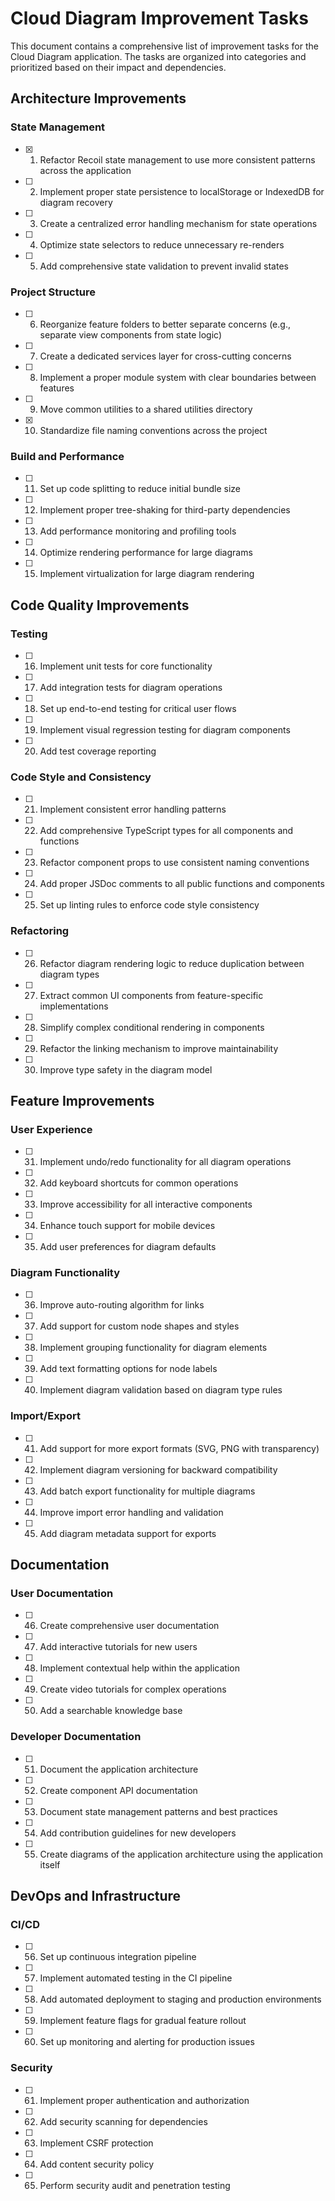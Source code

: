 # Cloud Diagram Improvement Tasks

This document contains a comprehensive list of improvement tasks for the Cloud Diagram application. The tasks are organized into categories and prioritized based on their impact and dependencies.

## Architecture Improvements

### State Management
- [X] 1. Refactor Recoil state management to use more consistent patterns across the application
- [ ] 2. Implement proper state persistence to localStorage or IndexedDB for diagram recovery
- [ ] 3. Create a centralized error handling mechanism for state operations
- [ ] 4. Optimize state selectors to reduce unnecessary re-renders
- [ ] 5. Add comprehensive state validation to prevent invalid states

### Project Structure
- [ ] 6. Reorganize feature folders to better separate concerns (e.g., separate view components from state logic)
- [ ] 7. Create a dedicated services layer for cross-cutting concerns
- [ ] 8. Implement a proper module system with clear boundaries between features
- [ ] 9. Move common utilities to a shared utilities directory
- [X] 10. Standardize file naming conventions across the project

### Build and Performance
- [ ] 11. Set up code splitting to reduce initial bundle size
- [ ] 12. Implement proper tree-shaking for third-party dependencies
- [ ] 13. Add performance monitoring and profiling tools
- [ ] 14. Optimize rendering performance for large diagrams
- [ ] 15. Implement virtualization for large diagram rendering

## Code Quality Improvements

### Testing
- [ ] 16. Implement unit tests for core functionality
- [ ] 17. Add integration tests for diagram operations
- [ ] 18. Set up end-to-end testing for critical user flows
- [ ] 19. Implement visual regression testing for diagram components
- [ ] 20. Add test coverage reporting

### Code Style and Consistency
- [ ] 21. Implement consistent error handling patterns
- [ ] 22. Add comprehensive TypeScript types for all components and functions
- [ ] 23. Refactor component props to use consistent naming conventions
- [ ] 24. Add proper JSDoc comments to all public functions and components
- [ ] 25. Set up linting rules to enforce code style consistency

### Refactoring
- [ ] 26. Refactor diagram rendering logic to reduce duplication between diagram types
- [ ] 27. Extract common UI components from feature-specific implementations
- [ ] 28. Simplify complex conditional rendering in components
- [ ] 29. Refactor the linking mechanism to improve maintainability
- [ ] 30. Improve type safety in the diagram model

## Feature Improvements

### User Experience
- [ ] 31. Implement undo/redo functionality for all diagram operations
- [ ] 32. Add keyboard shortcuts for common operations
- [ ] 33. Improve accessibility for all interactive components
- [ ] 34. Enhance touch support for mobile devices
- [ ] 35. Add user preferences for diagram defaults

### Diagram Functionality
- [ ] 36. Improve auto-routing algorithm for links
- [ ] 37. Add support for custom node shapes and styles
- [ ] 38. Implement grouping functionality for diagram elements
- [ ] 39. Add text formatting options for node labels
- [ ] 40. Implement diagram validation based on diagram type rules

### Import/Export
- [ ] 41. Add support for more export formats (SVG, PNG with transparency)
- [ ] 42. Implement diagram versioning for backward compatibility
- [ ] 43. Add batch export functionality for multiple diagrams
- [ ] 44. Improve import error handling and validation
- [ ] 45. Add diagram metadata support for exports

## Documentation

### User Documentation
- [ ] 46. Create comprehensive user documentation
- [ ] 47. Add interactive tutorials for new users
- [ ] 48. Implement contextual help within the application
- [ ] 49. Create video tutorials for complex operations
- [ ] 50. Add a searchable knowledge base

### Developer Documentation
- [ ] 51. Document the application architecture
- [ ] 52. Create component API documentation
- [ ] 53. Document state management patterns and best practices
- [ ] 54. Add contribution guidelines for new developers
- [ ] 55. Create diagrams of the application architecture using the application itself

## DevOps and Infrastructure

### CI/CD
- [ ] 56. Set up continuous integration pipeline
- [ ] 57. Implement automated testing in the CI pipeline
- [ ] 58. Add automated deployment to staging and production environments
- [ ] 59. Implement feature flags for gradual feature rollout
- [ ] 60. Set up monitoring and alerting for production issues

### Security
- [ ] 61. Implement proper authentication and authorization
- [ ] 62. Add security scanning for dependencies
- [ ] 63. Implement CSRF protection
- [ ] 64. Add content security policy
- [ ] 65. Perform security audit and penetration testing